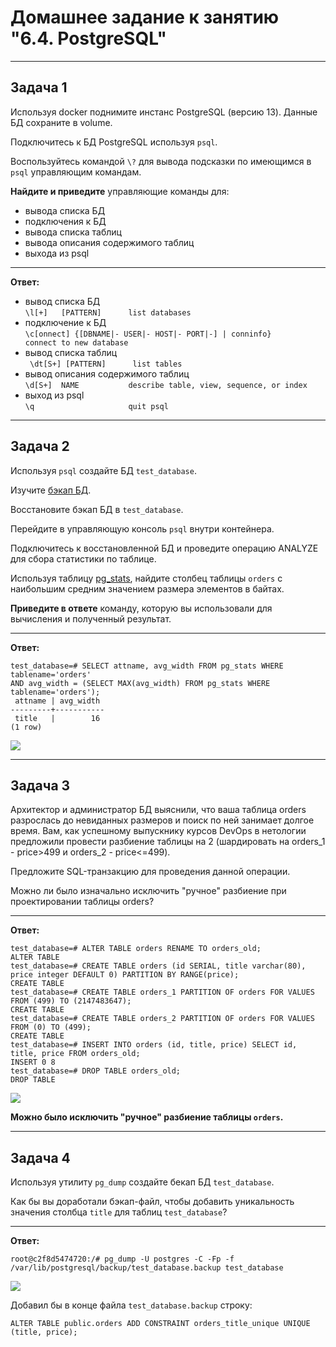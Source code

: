 # Домашнее задание к занятию "6.4. PostgreSQL"

---

## Задача 1

Используя docker поднимите инстанс PostgreSQL (версию 13). Данные БД сохраните в volume.

Подключитесь к БД PostgreSQL используя `psql`.

Воспользуйтесь командой `\?` для вывода подсказки по имеющимся в `psql` управляющим командам.

**Найдите и приведите** управляющие команды для:
- вывода списка БД
- подключения к БД
- вывода списка таблиц
- вывода описания содержимого таблиц
- выхода из psql


---
**Ответ:**

- вывод списка БД  
  ```\l[+]   [PATTERN]      list databases```  
- подключение к БД  
   ```\c[onnect] {[DBNAME|- USER|- HOST|- PORT|-] | conninfo}       connect to new database```
- вывод списка таблиц  
  ``` \dt[S+] [PATTERN]      list tables```  
- вывод описания содержимого таблиц  
  ```\d[S+]  NAME           describe table, view, sequence, or index```  
- выход из psql  
  ```\q                     quit psql```  

---
## Задача 2

Используя `psql` создайте БД `test_database`.

Изучите [бэкап БД](https://github.com/netology-code/virt-homeworks/tree/master/06-db-04-postgresql/test_data).

Восстановите бэкап БД в `test_database`.

Перейдите в управляющую консоль `psql` внутри контейнера.

Подключитесь к восстановленной БД и проведите операцию ANALYZE для сбора статистики по таблице.

Используя таблицу [pg_stats](https://postgrespro.ru/docs/postgresql/12/view-pg-stats), найдите столбец таблицы `orders` 
с наибольшим средним значением размера элементов в байтах.

**Приведите в ответе** команду, которую вы использовали для вычисления и полученный результат.

---

**Ответ:**

```
test_database=# SELECT attname, avg_width FROM pg_stats WHERE tablename='orders'
AND avg_width = (SELECT MAX(avg_width) FROM pg_stats WHERE tablename='orders');
 attname | avg_width
---------+-----------
 title   |        16
(1 row)
```

![](img/sc_02.png)

---


## Задача 3

Архитектор и администратор БД выяснили, что ваша таблица orders разрослась до невиданных размеров и
поиск по ней занимает долгое время. Вам, как успешному выпускнику курсов DevOps в нетологии предложили
провести разбиение таблицы на 2 (шардировать на orders_1 - price>499 и orders_2 - price<=499).

Предложите SQL-транзакцию для проведения данной операции.

Можно ли было изначально исключить "ручное" разбиение при проектировании таблицы orders?

---

**Ответ:**


```
test_database=# ALTER TABLE orders RENAME TO orders_old;
ALTER TABLE
test_database=# CREATE TABLE orders (id SERIAL, title varchar(80), price integer DEFAULT 0) PARTITION BY RANGE(price);
CREATE TABLE
test_database=# CREATE TABLE orders_1 PARTITION OF orders FOR VALUES FROM (499) TO (2147483647);
CREATE TABLE
test_database=# CREATE TABLE orders_2 PARTITION OF orders FOR VALUES FROM (0) TO (499);
CREATE TABLE
test_database=# INSERT INTO orders (id, title, price) SELECT id, title, price FROM orders_old;
INSERT 0 8
test_database=# DROP TABLE orders_old;
DROP TABLE
```


![](img/sc_03.png)



**Можно было исключить "ручное" разбиение таблицы `orders`.**


---


## Задача 4

Используя утилиту `pg_dump` создайте бекап БД `test_database`.

Как бы вы доработали бэкап-файл, чтобы добавить уникальность значения столбца `title` для таблиц `test_database`?

---

**Ответ:**

```
root@c2f8d5474720:/# pg_dump -U postgres -C -Fp -f /var/lib/postgresql/backup/test_database.backup test_database

```

![](img/sc_04.png)


Добавил бы в конце файла `test_database.backup` строку:
```
ALTER TABLE public.orders ADD CONSTRAINT orders_title_unique UNIQUE (title, price);
```






















